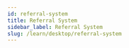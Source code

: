 ```yaml
---
id: referral-system
title: Referral System
sidebar_label: Referral System
slug: /learn/desktop/referral-system
---
```

